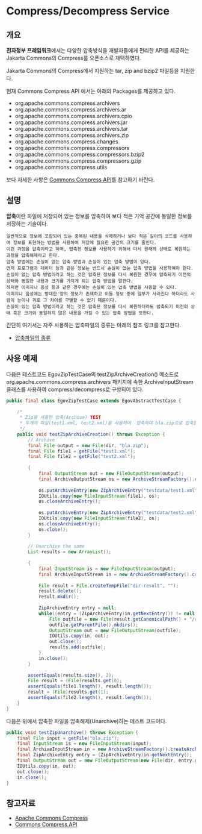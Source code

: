 # Compress/Decompress Service

## 개요

**전자정부 프레임워크**에서는 다양한 압축방식을 개발자들에게 편리한 API를 제공하는 Jakarta Commons의 Compress를 오픈소스로 채택하였다.

Jakarta Commons의 Compress에서 지원하는 tar, zip and bzip2 파일등을 지원한다.

현재 Commons Compress API 에서는 아래의 Packages를 제공하고 있다.

- org.apache.commons.compress.archivers   
- org.apache.commons.compress.archivers.ar   
- org.apache.commons.compress.archivers.cpio   
- org.apache.commons.compress.archivers.jar   
- org.apache.commons.compress.archivers.tar   
- org.apache.commons.compress.archivers.zip   
- org.apache.commons.compress.changes   
- org.apache.commons.compress.compressors   
- org.apache.commons.compress.compressors.bzip2   
- org.apache.commons.compress.compressors.gzip   
- org.apache.commons.compress.utils

보다 자세한 사항은 [Commons Compress API](http://commons.apache.org/compress/apidocs/index.html)를 참고하기 바란다.

## 설명

**압축**이란 파일에 저장되어 있는 정보를 압축하여 보다 적은 기억 공간에 동일한 정보를 저장하는 기술이다.

```
일반적으로 정보에 포함되어 있는 중복된 내용을 삭제하거나 보다 적은 길이의 코드를 사용하여 정보를 표현하는 방법을 사용하여 저장에 필요한 공간의 크기를 줄인다. 
이런 과정을 압축이라고 하며, 압축된 정보를 사용하기 위해서 다시 원래의 상태로 복원하는 과정을 압축해제라고 한다.
압축 방법에는 손실이 없는 압축 방법과 손실이 있는 압축 방법이 있다.
먼저 프로그램과 데이터 등과 같은 정보는 반드시 손실이 없는 압축 방법을 사용하여야 한다.
손실이 없는 압축 방법이라고 하는 것은 압축된 정보를 다시 복원한 경우에 압축되기 이전의 상태와 동일한 내용과 크기를 가지게 되는 압축 방법을 말한다.
하지만 이미지나 음성 등과 같은 경우에는 손실이 있는 압축 방법을 사용할 수 있다.
이미지나 음성에는 방대한 양의 정보가 존재하고 이들 정보 중에 일부가 사라진다 하더라도 사람이 눈이나 귀로 그 차이를 구별할 수 없기 때문이다.
손실이 있는 압축 방법이라고 하는 것은 압축된 정보를 다시 복원하더라도 압축되기 이전의 상태 혹은 크기와 동일하지 않은 내용을 가질 수 있는 압축 방법을 뜻한다.
```
간단히 여기서는 자주 사용하는 압축파일의 종류는 아래의 참조 링크를 참고한다.

- [압축파일의 종류](https://www.egovframe.go.kr/wiki/doku.php?id=egovframework:rte2:fdl:%EC%95%95%EC%B6%95%ED%8C%8C%EC%9D%BC%EC%9D%98_%EC%A2%85%EB%A5%98:%EC%95%95%EC%B6%95%ED%8C%8C%EC%9D%BC%EC%9D%98_%EC%A2%85%EB%A5%98)

## 사용 예제

다음은 테스트코드 EgovZipTestCase의 testZipArchiveCreation() 메소드로 org.apache.commons.compress.archivers 패키지에 속한 ArchiveInputStream 클래스를 사용하여 compress/decompress로 구성되어 있다.

```java
public final class EgovZipTestCase extends EgovAbstractTestCase {
 
	/*
	 * Zip을 사용한 압축(Archive) TEST
	 * 두개의 파일(test1.xml, test2.xml)을 사용하여  압축하여 bla.zip으로 압축함
	 */
	public void testZipArchiveCreation() throws Exception {
        // Archive
        final File output = new File(dir, "bla.zip");
        final File file1 = getFile("test1.xml");
        final File file2 = getFile("test2.xml");
 
        {
            final OutputStream out = new FileOutputStream(output);
            final ArchiveOutputStream os = new ArchiveStreamFactory().createArchiveOutputStream("zip", out);
 
            os.putArchiveEntry(new ZipArchiveEntry("testdata/test1.xml"));
            IOUtils.copy(new FileInputStream(file1), os);
            os.closeArchiveEntry();
 
            os.putArchiveEntry(new ZipArchiveEntry("testdata/test2.xml"));
            IOUtils.copy(new FileInputStream(file2), os);
            os.closeArchiveEntry();
            os.close();
        }
 
        // Unarchive the same
        List results = new ArrayList();
 
        {
            final InputStream is = new FileInputStream(output);
            final ArchiveInputStream in = new ArchiveStreamFactory().createArchiveInputStream("zip", is);
 
            File result = File.createTempFile("dir-result", "");
            result.delete();
            result.mkdir();
 
            ZipArchiveEntry entry = null;
            while((entry = (ZipArchiveEntry)in.getNextEntry()) != null) {
                File outfile = new File(result.getCanonicalPath() + "/result/" + entry.getName());
                outfile.getParentFile().mkdirs();
                OutputStream out = new FileOutputStream(outfile);
                IOUtils.copy(in, out);
                out.close();
                results.add(outfile);
            }
            in.close();
        }
 
        assertEquals(results.size(), 2);
        File result = (File)results.get(0);
        assertEquals(file1.length(), result.length());
        result = (File)results.get(1);
        assertEquals(file2.length(), result.length());
    }
}
```

다음은 위에서 압축한 파일을 압축해제(Unarchive)하는 테스트 코드이다.

```java
public void testZipUnarchive() throws Exception {
    final File input = getFile("bla.zip");
    final InputStream is = new FileInputStream(input);
    final ArchiveInputStream in = new ArchiveStreamFactory().createArchiveInputStream("zip", is);
    final ZipArchiveEntry entry = (ZipArchiveEntry)in.getNextEntry();
    final OutputStream out = new FileOutputStream(new File(dir, entry.getName()));
    IOUtils.copy(in, out);
    out.close();
    in.close();
}
```

## 참고자료

- [Apache Commons Compress](http://commons.apache.org/compress/index.html)
- [Commons Compress API](http://commons.apache.org/compress/apidocs/index.html)